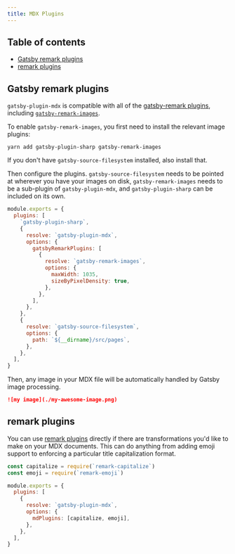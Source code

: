 ```yaml
---
title: MDX Plugins
---
```


## Table of contents

- [Gatsby remark plugins](#gatsby-remark-plugins)
- [remark plugins](#remark-plugins)

## Gatsby remark plugins

`gatsby-plugin-mdx` is compatible with all of the [gatsby-remark
plugins](/packages/gatsby-remark-images/?=gatsby-remark),
including
[`gatsby-remark-images`](https://next.gatsbyjs.org/packages/gatsby-remark-images/?=gatsby-remark).

To enable `gatsby-remark-images`, you first need to install the relevant
image plugins:

```shell
yarn add gatsby-plugin-sharp gatsby-remark-images
```

If you don't have `gatsby-source-filesystem` installed, also install that.

Then configure the plugins. `gatsby-source-filesystem` needs to be
pointed at wherever you have your images on disk,
`gatsby-remark-images` needs to be a sub-plugin of `gatsby-plugin-mdx`, and
`gatsby-plugin-sharp` can be included on its own.

```javascript=gatsby-config.js
module.exports = {
  plugins: [
    `gatsby-plugin-sharp`,
    {
      resolve: `gatsby-plugin-mdx`,
      options: {
        gatsbyRemarkPlugins: [
          {
            resolve: `gatsby-remark-images`,
            options: {
              maxWidth: 1035,
              sizeByPixelDensity: true,
            },
          },
        ],
      },
    },
    {
      resolve: `gatsby-source-filesystem`,
      options: {
        path: `${__dirname}/src/pages`,
      },
    },
  ],
}
```

Then, any image in your MDX file will be automatically handled
by Gatsby image processing.

```markdown
![my image](./my-awesome-image.png)
```

## remark plugins

You can use [remark plugins](https://github.com/remarkjs/remark/blob/master/doc/plugins.md)
directly if there are transformations you'd like to make on your
MDX documents. This can do anything from adding emoji support to
enforcing a particular title capitalization format.

```javascript=gatsby-config.js
const capitalize = require(`remark-capitalize`)
const emoji = require(`remark-emoji`)

module.exports = {
  plugins: [
    {
      resolve: `gatsby-plugin-mdx`,
      options: {
        mdPlugins: [capitalize, emoji],
      },
    },
  ],
}
```
